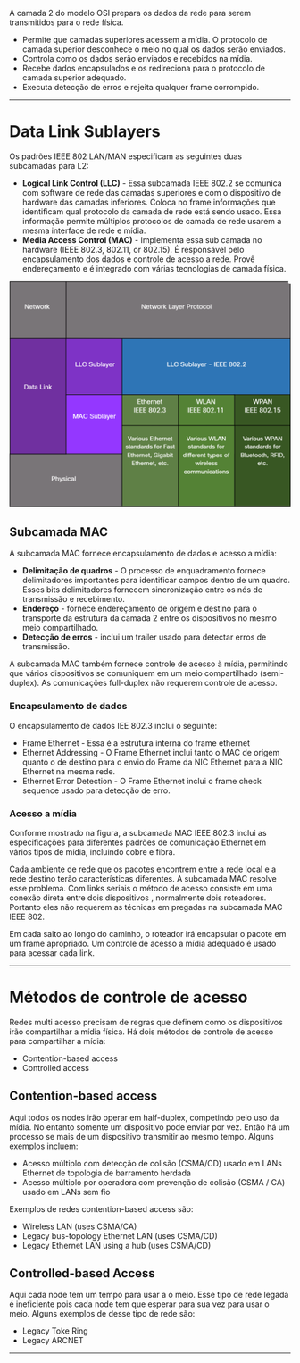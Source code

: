 A camada 2 do modelo OSI prepara os dados da rede para serem transmitidos para o rede física.

- Permite que camadas superiores acessem a mídia. O protocolo de camada superior desconhece o meio no qual os dados serão enviados.
- Controla como os dados serão enviados e recebidos na mídia.
- Recebe dados encapsulados e os redireciona para o protocolo de camada superior adequado.
- Executa detecção de erros e rejeita qualquer frame corrompido.

---
# Data Link Sublayers
Os padrões IEEE 802 LAN/MAN especificam as seguintes duas subcamadas para L2:
- **Logical Link Control (LLC)** - Essa subcamada IEEE 802.2 se comunica com software de rede das camadas superiores e com o dispositivo de hardware das camadas inferiores. Coloca no frame informações que identificam qual protocolo da camada de rede está sendo usado. Essa informação permite múltiplos protocolos de camada de rede usarem a mesma interface de rede e mídia.
- **Media Access Control (MAC)** - Implementa essa sub camada no hardware (IEEE 802.3, 802.11, or 802.15). É responsável pelo encapsulamento dos dados e controle de acesso a rede. Provê endereçamento e é integrado com várias tecnologias de camada física.

![Data Link Sublayer](../../Images/Redes-OSI-L2.png)

## Subcamada MAC
A subcamada MAC fornece encapsulamento de dados e acesso a mídia:
- **Delimitação de quadros** - O processo de enquadramento fornece delimitadores importantes para identificar campos dentro de um quadro. Esses bits delimitadores fornecem sincronização entre os nós de transmissão e recebimento.
- **Endereço** - fornece endereçamento de origem e destino para o transporte da estrutura da camada 2 entre os dispositivos no mesmo meio compartilhado.
- **Detecção de erros** - inclui um trailer usado para detectar erros de transmissão.

A subcamada MAC também fornece controle de acesso à mídia, permitindo que vários dispositivos se comuniquem em um meio compartilhado (semi-duplex). As comunicações full-duplex não requerem controle de acesso.
### Encapsulamento de dados
O encapsulamento de dados IEE 802.3 inclui o seguinte:
- Frame Ethernet - Essa é a estrutura interna do frame ethernet
- Ethernet Addressing - O Frame Ethernet inclui tanto o MAC de origem quanto o de destino para o envio do Frame da NIC Ethernet para a NIC Ethernet na mesma rede.
- Ethernet Error Detection - O Frame Ethernet inclui o frame check sequence usado para detecção de erro.
### Acesso a mídia
Conforme mostrado na figura, a subcamada MAC IEEE 802.3 inclui as especificações para diferentes padrões de comunicação Ethernet em vários tipos de mídia, incluindo cobre e fibra.

Cada ambiente de rede que os pacotes encontrem entre a rede local e a rede destino terão características diferentes. A subcamada MAC resolve esse problema. Com links seriais o método de acesso consiste em uma conexão direta entre dois dispositivos , normalmente dois roteadores. Portanto eles não requerem as técnicas em pregadas na subcamada MAC IEEE 802.

Em cada salto ao longo do caminho, o roteador irá encapsular o pacote em um frame apropriado. Um controle de acesso a mídia adequado é usado para acessar cada link.

---
# Métodos de controle de acesso
Redes multi acesso precisam de regras que definem como os dispositivos irão compartilhar  a mídia física. Há dois métodos de controle de acesso para compartilhar a mídia:
- Contention-based access
- Controlled access

## Contention-based access
Aqui todos os nodes irão operar em half-duplex, competindo pelo uso da mídia. No entanto somente um dispositivo pode enviar  por vez. Então há um processo se mais de um dispositivo transmitir ao mesmo tempo. Alguns exemplos incluem:
- Acesso múltiplo com detecção de colisão (CSMA/CD) usado em LANs Ethernet de topologia de barramento herdada
- Acesso múltiplo por operadora com prevenção de colisão (CSMA / CA) usado em LANs sem fio

Exemplos de redes contention-based access  são:
- Wireless LAN (uses CSMA/CA)
- Legacy bus-topology Ethernet LAN (uses CSMA/CD)
- Legacy Ethernet LAN using a hub (uses CSMA/CD)
## Controlled-based Access
Aqui cada node tem um tempo para usar a o meio. Esse tipo de rede legada é ineficiente pois cada node tem que esperar para sua vez para usar o meio. Alguns exemplos de desse tipo de rede são:
- Legacy Toke Ring
- Legacy ARCNET

---
































































